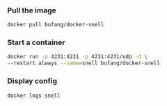 ### Pull the image

```bash
docker pull bufang/docker-snell
```

### Start a container

```bash
docker run -p 4231:4231 -p 4231:4231/udp -d \
--restart always --name=snell bufang/docker-snell
```

### Display config

```bash
docker logs snell
```
